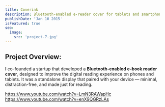 ```yaml
---
title: Coverink
description: Bluetooth-enabled e-reader cover for tablets and smartphones
publishDate: 'Jan 10 2015'
isFeatured: true
seo:
  image:
    src: 'project-7.jpg'
---
```


## Project Overview:

I co-founded a startup that developed a **Bluetooth-enabled e-book reader cover**, designed to improve the digital reading experience on phones and tablets. It was a standalone display that paired with your device — minimal, distraction-free, and made just for reading.

https://www.youtube.com/watch?v=LmN3RAWapHc
https://www.youtube.com/watch?v=enX9QGRzLAs
